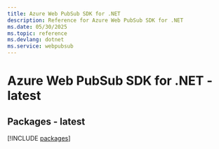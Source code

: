 ```yaml
---
title: Azure Web PubSub SDK for .NET
description: Reference for Azure Web PubSub SDK for .NET
ms.date: 05/30/2025
ms.topic: reference
ms.devlang: dotnet
ms.service: webpubsub
---
```

# Azure Web PubSub SDK for .NET - latest
## Packages - latest
[!INCLUDE [packages](web-pubsub-index.md)]